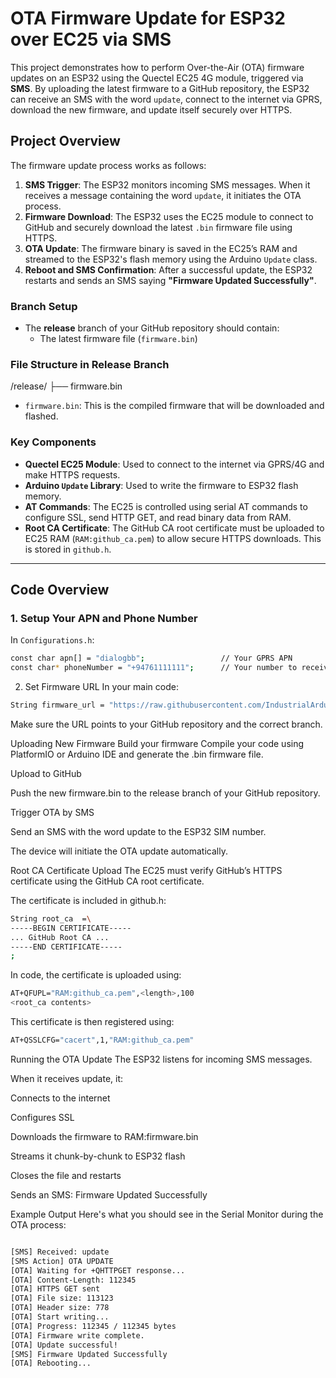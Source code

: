 # OTA Firmware Update for ESP32 over EC25 via SMS

This project demonstrates how to perform Over-the-Air (OTA) firmware updates on an ESP32 using the Quectel EC25 4G module, triggered via **SMS**. By uploading the latest firmware to a GitHub repository, the ESP32 can receive an SMS with the word `update`, connect to the internet via GPRS, download the new firmware, and update itself securely over HTTPS.

## Project Overview

The firmware update process works as follows:

1. **SMS Trigger**: The ESP32 monitors incoming SMS messages. When it receives a message containing the word `update`, it initiates the OTA process.
2. **Firmware Download**: The ESP32 uses the EC25 module to connect to GitHub and securely download the latest `.bin` firmware file using HTTPS.
3. **OTA Update**: The firmware binary is saved in the EC25’s RAM and streamed to the ESP32's flash memory using the Arduino `Update` class.
4. **Reboot and SMS Confirmation**: After a successful update, the ESP32 restarts and sends an SMS saying **"Firmware Updated Successfully"**.

### Branch Setup

- The **release** branch of your GitHub repository should contain:
  - The latest firmware file (`firmware.bin`)

### File Structure in Release Branch

/release/
├── firmware.bin

- `firmware.bin`: This is the compiled firmware that will be downloaded and flashed.

### Key Components

- **Quectel EC25 Module**: Used to connect to the internet via GPRS/4G and make HTTPS requests.
- **Arduino `Update` Library**: Used to write the firmware to ESP32 flash memory.
- **AT Commands**: The EC25 is controlled using serial AT commands to configure SSL, send HTTP GET, and read binary data from RAM.
- **Root CA Certificate**: The GitHub CA root certificate must be uploaded to EC25 RAM (`RAM:github_ca.pem`) to allow secure HTTPS downloads. This is stored in `github.h`.

---

## Code Overview

### 1. Setup Your APN and Phone Number

In `Configurations.h`:

```bash
const char apn[] = "dialogbb";                 // Your GPRS APN
const char* phoneNumber = "+94761111111";      // Your number to receive confirmation SMS

```

2. Set Firmware URL
In your main code:

```bash
String firmware_url = "https://raw.githubusercontent.com/IndustrialArduino/OTA-on-ESP/release/firmware.bin";

```
Make sure the URL points to your GitHub repository and the correct branch.

Uploading New Firmware
Build your firmware
Compile your code using PlatformIO or Arduino IDE and generate the .bin firmware file.

Upload to GitHub

Push the new firmware.bin to the release branch of your GitHub repository.

Trigger OTA by SMS

Send an SMS with the word update to the ESP32 SIM number.

The device will initiate the OTA update automatically.

Root CA Certificate Upload
The EC25 must verify GitHub’s HTTPS certificate using the GitHub CA root certificate.

The certificate is included in github.h:

```bash
String root_ca  =\
-----BEGIN CERTIFICATE-----
... GitHub Root CA ...
-----END CERTIFICATE-----
;

```

In code, the certificate is uploaded using:

```bash
AT+QFUPL="RAM:github_ca.pem",<length>,100
<root_ca contents>

```

This certificate is then registered using:


```bash
AT+QSSLCFG="cacert",1,"RAM:github_ca.pem"

```

Running the OTA Update
The ESP32 listens for incoming SMS messages.

When it receives update, it:

Connects to the internet

Configures SSL

Downloads the firmware to RAM:firmware.bin

Streams it chunk-by-chunk to ESP32 flash

Closes the file and restarts

Sends an SMS: Firmware Updated Successfully

Example Output
Here's what you should see in the Serial Monitor during the OTA process:


```bash

[SMS] Received: update
[SMS Action] OTA UPDATE
[OTA] Waiting for +QHTTPGET response...
[OTA] Content-Length: 112345
[OTA] HTTPS GET sent
[OTA] File size: 113123
[OTA] Header size: 778
[OTA] Start writing...
[OTA] Progress: 112345 / 112345 bytes
[OTA] Firmware write complete.
[OTA] Update successful!
[SMS] Firmware Updated Successfully
[OTA] Rebooting...

```


